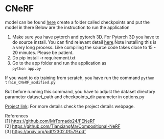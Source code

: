 # CNeRF
model can be found [here](https://drive.google.com/file/d/11yghQMlpJk17RqCq9Q873jY_3PzXcVKA/view?usp=share_link)
create a folder called checkpoints and put the model in there
Below are the instruction to run the application

1. Make sure you have pytorch and pytorch 3D. For Pytorch 3D you have to do source install. You can find relevant detail [here](https://github.com/facebookresearch/pytorch3d/blob/main/INSTALL.md).Note Installing this is a very long process. Like compiling the source code takes close to 15 - 20 minutes. Please be patient.
2. Do pip install -r requirement.txt
3. Go to the app folder and run the application as \
   ```python app.py```

If you want to do training from scratch, you have run the command
```python train_CNeRF_modified.py```

But before running this command, you have to adjust the dataset directory parameter dataset_path and checkpoints_dir parameter in options.py


[Project link](https://hemadevasagar35.github.io/): For more details check the project details webpage.

References\
[1] https://github.com/MrTornado24/FENeRF \
[2] https://github.com/TianxiangMa/Compositional-NeRF \
[3] https://arxiv.org/pdf/2302.01579.pdf

